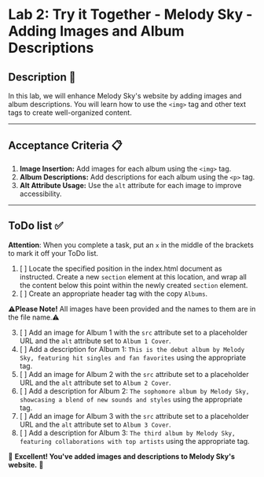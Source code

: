 # Lab 2: Try it Together - Melody Sky - Adding Images and Album Descriptions

## Description 📄
In this lab, we will enhance Melody Sky's website by adding images and album descriptions. You will learn how to use the `<img>` tag and other text tags to create well-organized content.

---

## Acceptance Criteria 📋
1. **Image Insertion:** Add images for each album using the `<img>` tag.
2. **Album Descriptions:** Add descriptions for each album using the `<p>` tag.
3. **Alt Attribute Usage:** Use the `alt` attribute for each image to improve accessibility.

---

## ToDo list ✅
**Attention**: When you complete a task, put an `x` in the middle of the brackets to mark it off your ToDo list.

1. [ ] Locate the specified position in the index.html document as instructed. Create a new `section` element at this location, and wrap all the content below this point within the newly created `section` element.
2. [ ] Create an appropriate header tag with the copy `Albums`. 

⚠️**Please Note!** All images have been provided and the names to them are in the file name.⚠️

3. [ ] Add an image for Album 1 with the `src` attribute set to a placeholder URL and the `alt` attribute set to `Album 1 Cover`.
4. [ ] Add a description for Album 1: `This is the debut album by Melody Sky, featuring hit singles and fan favorites` using the appropriate tag.
5. [ ] Add an image for Album 2 with the `src` attribute set to a placeholder URL and the `alt` attribute set to `Album 2 Cover`.
6. [ ] Add a description for Album 2: `The sophomore album by Melody Sky, showcasing a blend of new sounds and styles` using the appropriate tag.
7. [ ] Add an image for Album 3 with the `src` attribute set to a placeholder URL and the `alt` attribute set to `Album 3 Cover`.
8. [ ] Add a description for Album 3: `The third album by Melody Sky, featuring collaborations with top artists` using the appropriate tag.

🎊 **Excellent! You've added images and descriptions to Melody Sky's website.** 🎊
